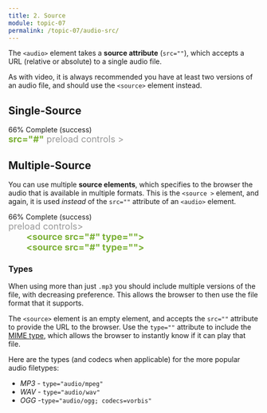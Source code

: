 ```yaml
---
title: 2. Source
module: topic-07
permalink: /topic-07/audio-src/
---
```


<div class="divider-heading"></div>

The `<audio>` element takes a **source attribute** (`src=""`), which accepts a URL (relative or absolute) to a single audio file.

As with video, it is always recommended you have at least two versions of an audio file, and should use the `<source>` element instead.


## Single-Source

<div class="panel panel-success">
  <div class="progress" style="margin-bottom: 0; border-bottom-left-radius: 0; border-bottom-right-radius: 0;">
    <div class="progress-bar progress-bar-success progress-bar-striped" role="progressbar" aria-valuenow="66" aria-valuemin="0" aria-valuemax="100" style="width: 66%">
      <span class="sr-only">66% Complete (success)</span>
    </div>
  </div>
  <div class="panel-body">
    <p style="font-size: large; margin: 0;"><span style="color: #999"><audio</span> <span style="color: #79AF33; font-weight: bold;">src="#"</span> <span style="color: #999"> preload controls ></audio></span></p>
  </div>
</div>


<div class="divider-pg"></div>


## Multiple-Source
You can use multiple **source elements**, which specifies to the browser the audio that is available in multiple formats. This is the `<source >` element, and again, it is used _instead_ of the `src=""` attribute of an `<audio>` element.


<div class="panel panel-success">
  <div class="progress" style="margin-bottom: 0; border-bottom-left-radius: 0; border-bottom-right-radius: 0;">
    <div class="progress-bar progress-bar-success progress-bar-striped" role="progressbar" aria-valuenow="66" aria-valuemin="0" aria-valuemax="100" style="width: 66%">
      <span class="sr-only">66% Complete (success)</span>
    </div>
  </div>
  <div class="panel-body">
    <p style="font-size: large; margin: 0;"><span style="color: #999"><audio</span> <span style="color: #999"> preload controls></span>
        <br>
        <span style="color: #79AF33; font-weight: bold; margin-left: 2em;">&lt;source src="#" type=""&gt;</span>
        <br>
        <span style="color: #79AF33; font-weight: bold; margin-left: 2em;">&lt;source src="#" type=""&gt;</span>
        <br>
    <span style="color: #999;"></audio></span></p>
  </div>
</div>


### Types
When using more than just `.mp3` you should include multiple versions of the file, with decreasing preference. This allows the browser to then use the file format that it supports.

The `<source>` element is an empty element, and accepts the `src=""` attribute to provide the URL to the browser. Use the `type=""` attribute to include the [MIME type](https://developer.mozilla.org/en-US/docs/Web/HTTP/Basics_of_HTTP/MIME_types), which allows the browser to instantly know if it can play that file.

Here are the types (and codecs when applicable) for the more popular audio filetypes:
- _MP3_ - `type="audio/mpeg"`
- _WAV_ - `type="audio/wav"`
- _OGG_ -`type="audio/ogg; codecs=vorbis"`
